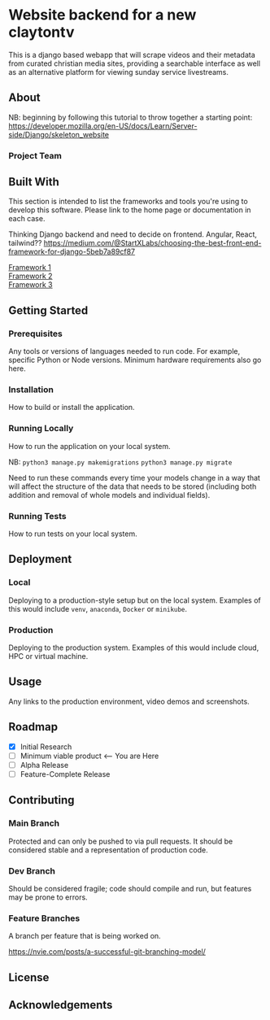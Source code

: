 # Website backend for a new claytontv

This is a django based webapp that will scrape videos and their metadata from curated christian media sites, providing a searchable interface as well as an alternative platform for viewing sunday service livestreams.

## About

NB: beginning by following this tutorial to throw together a starting point:
https://developer.mozilla.org/en-US/docs/Learn/Server-side/Django/skeleton_website



### Project Team


## Built With

This section is intended to list the frameworks and tools you're using to develop this software. Please link to the home page or documentation in each case.

Thinking Django backend and need to decide on frontend. Angular, React, tailwind?? https://medium.com/@StartXLabs/choosing-the-best-front-end-framework-for-django-5beb7a89cf87 

[Framework 1](https://something.com)  
[Framework 2](https://something.com)  
[Framework 3](https://something.com)  

## Getting Started

### Prerequisites

Any tools or versions of languages needed to run code. For example, specific Python or Node versions. Minimum hardware requirements also go here.

### Installation

How to build or install the application.

### Running Locally

How to run the application on your local system.

NB:
`python3 manage.py makemigrations`
`python3 manage.py migrate`

Need to run these commands every time your models change in a way that will affect the structure of the data that needs to be stored (including both addition and removal of whole models and individual fields).


### Running Tests

How to run tests on your local system.

## Deployment

### Local

Deploying to a production-style setup but on the local system. Examples of this would include `venv`, `anaconda`, `Docker` or `minikube`. 

### Production

Deploying to the production system. Examples of this would include cloud, HPC or virtual machine. 

## Usage

Any links to the production environment, video demos and screenshots.

## Roadmap

- [x] Initial Research  
- [ ] Minimum viable product <-- You are Here  
- [ ] Alpha Release  
- [ ] Feature-Complete Release  

## Contributing

### Main Branch
Protected and can only be pushed to via pull requests. It should be considered stable and a representation of production code.

### Dev Branch
Should be considered fragile; code should compile and run, but features may be prone to errors.

### Feature Branches
A branch per feature that is being worked on.

https://nvie.com/posts/a-successful-git-branching-model/

## License


## Acknowledgements

